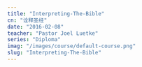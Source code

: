 ```yaml
---
title: "Interpreting-The-Bible"
cn: "诠释圣经"
date: "2016-02-08"
teacher: "Pastor Joel Luetke"
series: "Diploma"
imag: "/images/course/default-course.png"
slug: "Interpreting-The-Bible"
---
```

